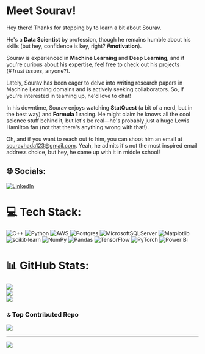 # Meet Sourav!

Hey there! Thanks for stopping by to learn a bit about Sourav. 

He's a **Data Scientist** by profession, though he remains humble about his skills (but hey, confidence is key, right? **#motivation**).

Sourav is experienced in **Machine Learning** and **Deep Learning**, and if you're curious about his expertise, feel free to check out his projects (*#Trust Issues*, anyone?).

Lately, Sourav has been eager to delve into writing research papers in Machine Learning domains and is actively seeking collaborators. So, if you're interested in teaming up, he'd love to chat!

In his downtime, Sourav enjoys watching **StatQuest** (a bit of a nerd, but in the best way) and **Formula 1** racing. He might claim he knows all the cool science stuff behind it, but let's be real—he's probably just a huge Lewis Hamilton fan (not that there's anything wrong with that!).

Oh, and if you want to reach out to him, you can shoot him an email at [souravhada123@gmail.com](mailto:souravhada123@gmail.com). Yeah, he admits it's not the most inspired email address choice, but hey, he came up with it in middle school!




## 🌐 Socials:
[![LinkedIn](https://img.shields.io/badge/LinkedIn-%230077B5.svg?logo=linkedin&logoColor=white)](https://www.linkedin.com/in/sourav-hada/) 

# 💻 Tech Stack:
![C++](https://img.shields.io/badge/c++-%2300599C.svg?style=flat-square&logo=c%2B%2B&logoColor=white) ![Python](https://img.shields.io/badge/python-3670A0?style=flat-square&logo=python&logoColor=ffdd54) ![AWS](https://img.shields.io/badge/AWS-%23FF9900.svg?style=flat-square&logo=amazon-aws&logoColor=white) ![Postgres](https://img.shields.io/badge/postgres-%23316192.svg?style=flat-square&logo=postgresql&logoColor=white) ![MicrosoftSQLServer](https://img.shields.io/badge/Microsoft%20SQL%20Server-CC2927?style=flat-square&logo=microsoft%20sql%20server&logoColor=white) ![Matplotlib](https://img.shields.io/badge/Matplotlib-%23ffffff.svg?style=flat-square&logo=Matplotlib&logoColor=black) ![scikit-learn](https://img.shields.io/badge/scikit--learn-%23F7931E.svg?style=flat-square&logo=scikit-learn&logoColor=white) ![NumPy](https://img.shields.io/badge/numpy-%23013243.svg?style=flat-square&logo=numpy&logoColor=white) ![Pandas](https://img.shields.io/badge/pandas-%23150458.svg?style=flat-square&logo=pandas&logoColor=white) ![TensorFlow](https://img.shields.io/badge/TensorFlow-%23FF6F00.svg?style=flat-square&logo=TensorFlow&logoColor=white) ![PyTorch](https://img.shields.io/badge/PyTorch-%23EE4C2C.svg?style=flat-square&logo=PyTorch&logoColor=white) ![Power Bi](https://img.shields.io/badge/power_bi-F2C811?style=flat-square&logo=powerbi&logoColor=black) 
# 📊 GitHub Stats:
![](https://github-readme-stats.vercel.app/api?username=souravhada&theme=dark&hide_border=true&include_all_commits=false&count_private=false)<br/>
![](https://github-readme-streak-stats.herokuapp.com/?user=souravhada&theme=dark&hide_border=true)<br/>
![](https://github-readme-stats.vercel.app/api/top-langs/?username=souravhada&theme=dark&hide_border=true&include_all_commits=false&count_private=false&layout=compact)

### 🔝 Top Contributed Repo
![](https://github-contributor-stats.vercel.app/api?username=souravhada&limit=5&theme=dark&combine_all_yearly_contributions=true)

---
[![](https://visitcount.itsvg.in/api?id=souravhada&icon=0&color=0)](https://visitcount.itsvg.in)

